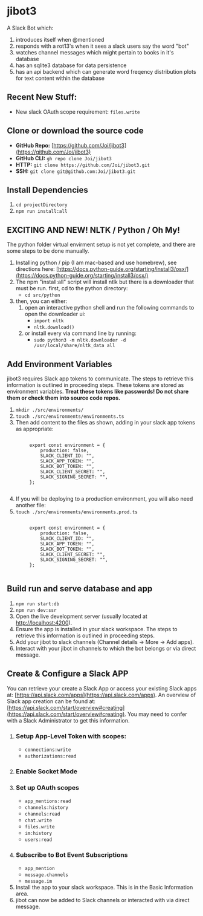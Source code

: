 # jibot3

A Slack Bot which:
1. introduces itself when @mentioned
1. responds with a rot13's when it sees a slack users say the word "bot"
1. watches channel messages which might pertain to books in it's database
1. has an sqlite3 database for data persistence
1. has an api backend which can generate word freqency distribution plots for text content within the database

## Recent New Stuff:
* New slack OAuth scope requirement:  `files.write`

## Clone or download the source code

* **GitHub Repo:** [https://github.com/Joi/jibot3](https://github.com/Joi/jibot3)
* **GitHub CLI:** `gh repo clone Joi/jibot3`
* **HTTP:** `git clone https://github.com/Joi/jibot3.git`
* **SSH:** `git clone git@github.com:Joi/jibot3.git`

## Install Dependencies
1. `cd projectDirectory`
1. `npm run install:all`

## EXCITING AND NEW! NLTK / Python / Oh My!
The python folder virtual envirment setup is not yet complete, and there are some steps to be done manually.
1. Installing python / pip (I am mac-based and use homebrew), see directions here: [https://docs.python-guide.org/starting/install3/osx/](https://docs.python-guide.org/starting/install3/osx/)
1. The npm "install:all" script will install ntlk but there is a downloader that must be run. first, cd to the python directory:
	* `cd src/python`
1. then, you can either:
	1. open an interactive python shell and run the following commands to open the downloader ui:
		* `import nltk`
		* `nltk.download()`
	1. or install every via command line by running:
		* `sudo python3 -m nltk.downloader -d /usr/local/share/nltk_data all`

## Add Environment Variables

jibot3 requires Slack app tokens to communicate. The steps to retrieve this information is outlined in proceeding steps. These tokens are stored as environment variables. **Treat these tokens like passwords! Do not share them or check them into source code repos.**

1. `mkdir ./src/environments/`
1. `touch ./src/environments/environments.ts`
1. Then add content to the files as shown, adding in your slack app tokens as appropriate:
	<pre><code>
		export const environment = {
			production: false,
			SLACK_CLIENT_ID: "",
			SLACK_APP_TOKEN: "",
			SLACK_BOT_TOKEN: "",
			SLACK_CLIENT_SECRET: "",
			SLACK_SIGNING_SECRET: "",
		};
	</code></pre>
1. If you will be deploying to a production environment, you will also need another file:
1. `touch ./src/environments/environments.prod.ts`
	<pre><code>
		export const environment = {
			production: false,
			SLACK_CLIENT_ID: "",
			SLACK_APP_TOKEN: "",
			SLACK_BOT_TOKEN: "",
			SLACK_CLIENT_SECRET: "",
			SLACK_SIGNING_SECRET: "",
		};
	</code></pre>

## Build run and serve database and app
1. `npm run start:db`
1. `npm run dev:ssr`
1. Open the live development server (usually located at [http://localhost:4200](http://localhost:4200)).
1. Ensure the app is installed in your slack workspace.  The steps to retrieve this information is outlined in proceeding steps.
1. Add your jibot to slack channels (Channel details -> More -> Add apps).
1. Interact with your jibot in channels to which the bot belongs or via direct message.

## Create & Configure a Slack APP

You can retrieve your create a Slack App or access your existing Slack apps at: [https://api.slack.com/apps](https://api.slack.com/apps). An overview of Slack app creation can be found at: [https://api.slack.com/start/overview#creating](https://api.slack.com/start/overview#creating). You may need to confer with a Slack Administrator to get this information.

1. ### Setup App-Level Token with scopes:
	* `connections:write`
	* `authorizations:read`
1. ### Enable Socket Mode
1. ### Set up OAuth scopes
	* `app_mentions:read`
	* `channels:history`
	* `channels:read`
	* `chat.write`
	* `files.write`
	* `im:history`
	* `users:read`
1. ### Subscribe to Bot Event Subscriptions
	* `app_mention`
	* `message.channels`
	* `message.im`
1. Install the app to your slack workspace. This is in the Basic Information area.
1. jibot can now be added to Slack channels or interacted with via direct message.